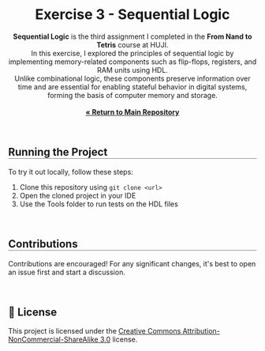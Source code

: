 <div align="center">
  <h1 align="center" style="border-bottom: none"><b>Exercise 3</b> - Sequential Logic</h1>

  <p align="center">
<b>Sequential Logic</b> is the third assignment I completed in the <b>From Nand to Tetris</b> course at HUJI.
<br>
In this exercise, I explored the principles of sequential logic by implementing memory-related components such as flip-flops, registers, and RAM units using HDL.
<br>
Unlike combinational logic, these components preserve information over time and are essential for enabling stateful behavior in digital systems, forming the basis of computer memory and storage.
<br><br>
    <a href="https://github.com/ShayMorad/Intro-To-CS"><strong>« Return to Main Repository</strong></a>
    <br>
  </p>
</div>

<br>

<div align="left">
  <h2 align="left" style="border-bottom: 1px solid gray">Running the Project</h2>

  <p>To try it out locally, follow these steps:</p>
  <ol align="left">
    <li>Clone this repository using <code>git clone &lt;url&gt;</code></li>
    <li>Open the cloned project in your IDE</li>
    <li>Use the Tools folder to run tests on the HDL files</li>
  </ol>
</div>

<br>

<div align="left">
  <h2 align="left" style="border-bottom: 1px solid gray">Contributions</h2>

  <p align="left">
    Contributions are encouraged! For any significant changes, it's best to open an issue first and start a discussion.
  </p>
</div>

<br>

## 📄 License

This project is licensed under the [Creative Commons Attribution-NonCommercial-ShareAlike 3.0](https://creativecommons.org/licenses/by-nc-sa/3.0/) license.
